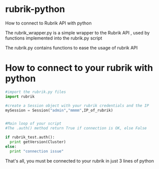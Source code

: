 # rubrik-python
How to connect to Rubrik API with python

The rubrik_wrapper.py is a simple wrapper to the Rubrik API , used by functions implemented into the rubrik.py script

The rubrik.py contains functions to ease the usage of rubrik API 


# How to connect to your rubrik with python


``` python
#import the rubrik.py files
import rubrik

#create a Session object with your rubrik credentials and the IP
mySession = Session("admin","mmmm",IP_of_rubrik)


#Main loop of your script
#The .auth() method return True if connection is OK, else False

if rubrik_test.auth():
  print getVersion(Cluster)
else:
  print "connection issue"


``` 
That's all, you must be connected to your rubrik in just 3 lines of python 



